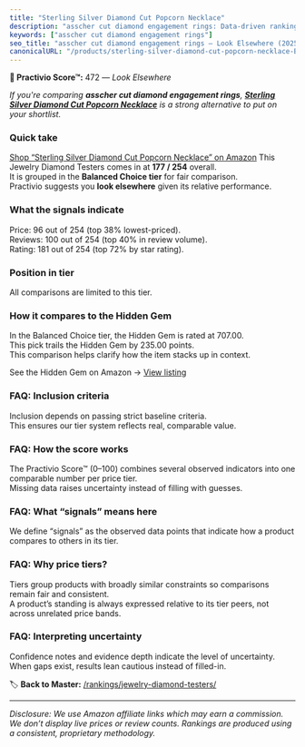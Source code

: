```yaml
---
title: "Sterling Silver Diamond Cut Popcorn Necklace"
description: "asscher cut diamond engagement rings: Data-driven ranking using the Practivio Score™. Positioned by quality, value, demand, findability, momentum."
keywords: ["asscher cut diamond engagement rings"]
seo_title: "asscher cut diamond engagement rings — Look Elsewhere (2025)"
canonicalURL: "/products/sterling-silver-diamond-cut-popcorn-necklace-B00DXYQ4MI/"
---
```


**🚫 Practivio Score™:** 472 — _Look Elsewhere_


*If you're comparing **asscher cut diamond engagement rings**, **[Sterling Silver Diamond Cut Popcorn Necklace](https://www.amazon.com/dp/B00DXYQ4MI?tag=practivio-20)** is a strong alternative to put on your shortlist.*
### Quick take
[Shop “Sterling Silver Diamond Cut Popcorn Necklace” on Amazon](https://www.amazon.com/dp/B00DXYQ4MI?tag=practivio-20)
This Jewelry Diamond Testers comes in at **177 / 254** overall.  
It is grouped in the **Balanced Choice tier** for fair comparison.  
Practivio suggests you **look elsewhere** given its relative performance.

### What the signals indicate
Price: 96 out of 254 (top 38% lowest-priced).  
Reviews: 100 out of 254 (top 40% in review volume).  
Rating: 181 out of 254 (top 72% by star rating).  

### Position in tier
All comparisons are limited to this tier.

### How it compares to the Hidden Gem
In the Balanced Choice tier, the Hidden Gem is rated at 707.00.  
This pick trails the Hidden Gem by 235.00 points.  
This comparison helps clarify how the item stacks up in context.  

See the Hidden Gem on Amazon → [View listing](https://www.amazon.com/dp/B09D6L3BWF?tag=practivio-20)

### FAQ: Inclusion criteria
Inclusion depends on passing strict baseline criteria.  
This ensures our tier system reflects real, comparable value.

### FAQ: How the score works
The Practivio Score™ (0–100) combines several observed indicators into one comparable number per price tier.  
Missing data raises uncertainty instead of filling with guesses.

### FAQ: What “signals” means here
We define “signals” as the observed data points that indicate how a product compares to others in its tier.

### FAQ: Why price tiers?
Tiers group products with broadly similar constraints so comparisons remain fair and consistent.  
A product’s standing is always expressed relative to its tier peers, not across unrelated price bands.

### FAQ: Interpreting uncertainty
Confidence notes and evidence depth indicate the level of uncertainty.  
When gaps exist, results lean cautious instead of filled-in.


🏷️ **Back to Master:** [/rankings/jewelry-diamond-testers/](/rankings/jewelry-diamond-testers/)

---
_Disclosure: We use Amazon affiliate links which may earn a commission. We don’t display live prices or review counts. Rankings are produced using a consistent, proprietary methodology._
